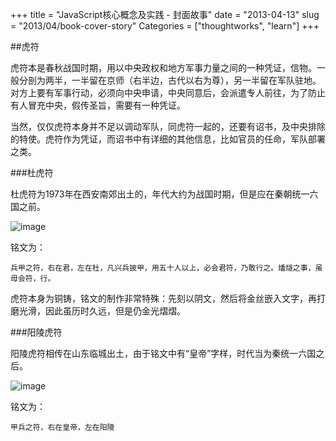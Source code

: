+++
title = "JavaScript核心概念及实践 - 封面故事"
date = "2013-04-13"
slug = "2013/04/book-cover-story"
Categories = ["thoughtworks", "learn"]
+++

##虎符

虎符本是春秋战国时期，用以中央政权和地方军事力量之间的一种凭证，信物。一般分剖为两半，一半留在京师（右半边，古代以右为尊），另一半留在军队驻地。对方上要有军事行动，必须向中央申请，中央同意后，会派遣专人前往，为了防止有人冒充中央，假传圣旨，需要有一种凭证。

当然，仅仅虎符本身并不足以调动军队，同虎符一起的，还要有诏书，及中央排除的特使。虎符作为凭证，而诏书中有详细的其他信息，比如官员的任命，军队部署之类。

###杜虎符

杜虎符为1973年在西安南郊出土的，年代大约为战国时期，但是应在秦朝统一六国之前。

![image](/images/2013/04/jscp-conver.jpg)

铭文为：

```
兵甲之符，右在君，左在杜，凡兴兵披甲，用五十人以上，必会君符，乃敢行之。燔燧之事，虽毋会符，行。
```

虎符本身为铜铸，铭文的制作非常特殊：先刻以阴文，然后将金丝嵌入文字，再打磨光滑，因此虽历时久远，但是仍金光熠熠。


###阳陵虎符

阳陵虎符相传在山东临城出土，由于铭文中有“皇帝”字样，时代当为秦统一六国之后。

![image](/images/2013/04/yangling-tiger-seal.resized.jpg)

铭文为：
	
```
甲兵之符，右在皇帝，左在阳陵
```	

